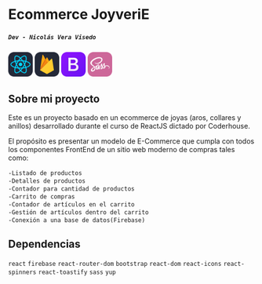 # Ecommerce JoyveriE

##### `Dev - Nicolás Vera Visedo`

<img src="https://raw.githubusercontent.com/tandpfun/skill-icons/65dea6c4eaca7da319e552c09f4cf5a9a8dab2c8/icons/React-Dark.svg" width="50" />
<img src="https://raw.githubusercontent.com/tandpfun/skill-icons/65dea6c4eaca7da319e552c09f4cf5a9a8dab2c8/icons/Firebase-Dark.svg" width="50" />
<img src="https://raw.githubusercontent.com/tandpfun/skill-icons/65dea6c4eaca7da319e552c09f4cf5a9a8dab2c8/icons/Bootstrap.svg" width="50" />
<img src="https://raw.githubusercontent.com/tandpfun/skill-icons/65dea6c4eaca7da319e552c09f4cf5a9a8dab2c8/icons/Sass.svg" width="50" />

## Sobre mi proyecto

Este es un proyecto basado en un ecommerce de joyas (aros, collares y anillos) desarrollado durante el curso de ReactJS dictado por Coderhouse.

El propósito es presentar un modelo de E-Commerce que cumpla con todos los componentes FrontEnd de un sitio web moderno de compras tales como:

    -Listado de productos
    -Detalles de productos
    -Contador para cantidad de productos
    -Carrito de compras
    -Contador de artículos en el carrito
    -Gestión de artículos dentro del carrito
    -Conexión a una base de datos(Firebase)

## Dependencias

`react` `firebase` `react-router-dom` `bootstrap` `react-dom` `react-icons` `react-spinners` `react-toastify` `sass` `yup`
